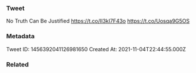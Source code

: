 ### Tweet
No Truth Can Be Justified https://t.co/Il3kI7F43o https://t.co/Uosqa9G5OS

### Metadata
Tweet ID: 1456392041126981650
Created At: 2021-11-04T22:44:55.000Z

### Related

